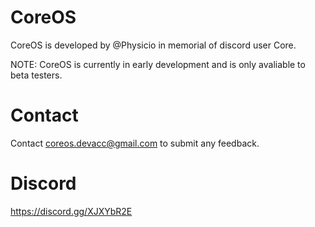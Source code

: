 # CoreOS

CoreOS is developed by @Physicio in memorial of discord user Core.

NOTE: CoreOS is currently in early development and is only avaliable to beta testers.

# Contact

Contact coreos.devacc@gmail.com to submit any feedback.

# Discord

https://discord.gg/XJXYbR2E
